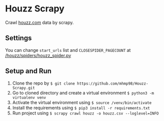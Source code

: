 # Houzz Scrapy

Crawl [houzz.com](houzz.com) data by scrapy.

## Settings

You can change `start_urls` list and `CLOSESPIDER_PAGECOUNT` at <u>/houzz/spiders/houzz_spider.py</u> 

## Setup and Run

1. Clone the repo by `$ git clone https://github.com/mhmp98/Houzz-Scrapy.git`
2. Go to cloned directory and create a virtual environment `$ python3 -m virtualenv venv`
3. Activate the virtual environment using `$ source /venv/bin/activate` 
4. Install the requirements using `$ pip3 install -r requirements.txt`
5. Run project using `$ scrapy crawl houzz -o houzz.csv --loglevel=INFO` 

